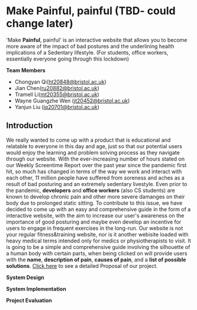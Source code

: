 # Make Painful, painful (TBD- could change later)
'Make **Painful**, painful' is an interactive website that allows you to become more aware of the impact of bad postures and the underlining health implications of a Sedentary lifestyle. (For students, office workers, essentially everyone going through this lockdown)


**Team Members**
- Chongyan Qi(ht20848@bristol.ac.uk)
- Jian Chen(ru20882@bristol.ac.uk)
- Tramell Li(mt20355@bristol.ac.uk)
- Wayne Guangzhe Wen (jt20452@bristol.ac.uk)
- Yanjun Liu (iq20701@bristol.ac.uk)

## Introduction 

We really wanted to come up with a product that is educational and relatable to everyone in this day and age, just so that our potential users would enjoy the learning and problem solving process as they navigate through our website. 
With the ever-increasing number of hours stated on our Weekly Screentime Report over the past year since the pandemic first hit, so much has changed in terms of the way we work and interact with each other, 11 million people have suffered from soreness and aches as a result of bad posturing and an extremely sedentary livestyle.
Even prior to the pandemic, **developers** and **office workers** (also CS students) are known to develop chronic pain and other more severe damanges on their body due to prolonged static sitting. 
To contribute to this issue, we have decided to come up with an easy and comprehensive guide in the form of a interactive website, with the aim to increase our user's awareness on the importance of good posturing and maybe even develop an incentive for users to engage in frequent exercises in the long-run. 
Our website is not your regular fitness&training website, nor is it another webisite loaded with heavy medical terms intended only for medics or physiotherapists to visit. It is going to be a simple and comprehensive guide involving the silhouette of a human body with certain parts, when being clicked on  will provide users with the **name**, **description of pain**, **causes of pain**, and a **list of possible solutions**. 
 [Click here] to see a detailed Proposal of our project.
    

**System Design**

**System Implementation**

**Project Evaluation**








  [Click here]: <https://uob.sharepoint.com/:w:/r/teams/grp-segp-uob/_layouts/15/Doc.aspx?sourcedoc=%7BF9B8C5CC-77DF-4742-88B0-99A2BEB4D443%7D&file=Project%20Proposal.docx&action=edit&mobileredirect=true&wdPreviousSession=556d5dda-651f-42a6-9a60-57269ae05844&wdOrigin=TEAMS-ELECTRON.teams.undefined>


